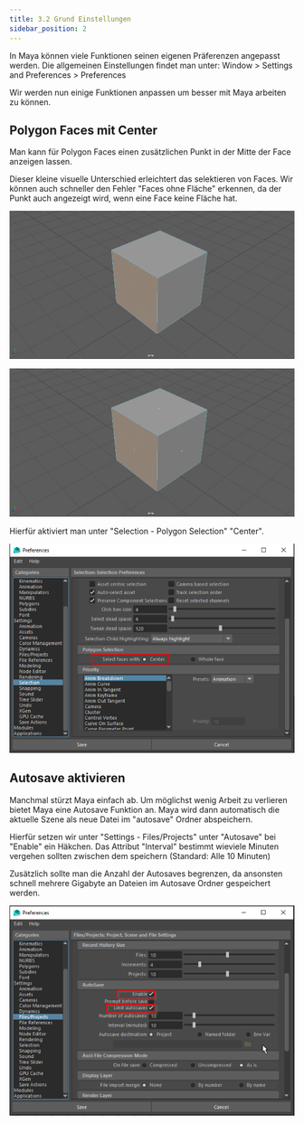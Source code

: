 ```yaml
---
title: 3.2 Grund Einstellungen
sidebar_position: 2
---
```


In Maya können viele Funktionen seinen eigenen Präferenzen angepasst werden. Die allgemeinen Einstellungen findet man unter:
<span class="menu">Window > Settings and Preferences > Preferences</span>

Wir werden nun einige Funktionen anpassen um besser mit Maya arbeiten zu können.

## Polygon Faces mit Center

Man kann für Polygon Faces einen zusätzlichen Punkt in der Mitte der Face anzeigen lassen.

Dieser kleine visuelle Unterschied erleichtert das selektieren von Faces.
Wir können auch schneller den Fehler "Faces ohne Fläche" erkennen, da der Punkt auch angezeigt wird,
wenn eine Face keine Fläche hat.

![Whole Face Selection](/03_maya_basics/images/einstellungen/PolyFaceWhole.png)

![Center Selection](/03_maya_basics/images/einstellungen/PolyFaceCenter.png)

Hierfür aktiviert man unter "Selection - Polygon Selection" "Center".

!["Select Faces with Center" aktiviert](/03_maya_basics/images/einstellungen/PolyFaceSettings.png)

## Autosave aktivieren

Manchmal stürzt Maya einfach ab. Um möglichst wenig Arbeit zu verlieren bietet Maya eine Autosave Funktion an.
Maya wird dann automatisch die aktuelle Szene als neue Datei im "autosave" Ordner abspeichern.

Hierfür setzen wir unter "Settings - Files/Projects" unter "Autosave" bei "Enable" ein Häkchen.
Das Attribut "Interval" bestimmt wieviele Minuten vergehen sollten zwischen dem speichern (Standard: Alle 10 Minuten)

Zusätzlich sollte man die Anzahl der Autosaves begrenzen, da ansonsten schnell mehrere Gigabyte an Dateien im Autosave Ordner gespeichert werden.

![Autosave aktiviert](/03_maya_basics/images/einstellungen/autosave.png)
